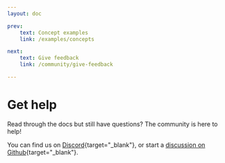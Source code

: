 ```yaml
---
layout: doc

prev:
    text: Concept examples
    link: /examples/concepts

next:
    text: Give feedback
    link: /community/give-feedback

---
```


# Get help

Read through the docs but still have questions? The community is here to help!

You can find us on [Discord](https://discord.gg/Bqwy8azp5R){target="_blank"}, or start a [discussion on Github](https://github.com/MaskingTechnology/jitar/discussions){target="_blank"}.
